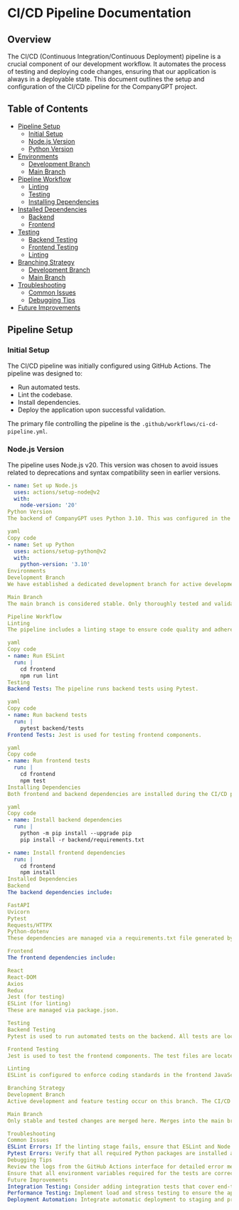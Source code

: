 # CI/CD Pipeline Documentation

## Overview
The CI/CD (Continuous Integration/Continuous Deployment) pipeline is a crucial component of our development workflow. It automates the process of testing and deploying code changes, ensuring that our application is always in a deployable state. This document outlines the setup and configuration of the CI/CD pipeline for the CompanyGPT project.

## Table of Contents
- [Pipeline Setup](#pipeline-setup)
  - [Initial Setup](#initial-setup)
  - [Node.js Version](#nodejs-version)
  - [Python Version](#python-version)
- [Environments](#environments)
  - [Development Branch](#development-branch)
  - [Main Branch](#main-branch)
- [Pipeline Workflow](#pipeline-workflow)
  - [Linting](#linting)
  - [Testing](#testing)
  - [Installing Dependencies](#installing-dependencies)
- [Installed Dependencies](#installed-dependencies)
  - [Backend](#backend)
  - [Frontend](#frontend)
- [Testing](#testing)
  - [Backend Testing](#backend-testing)
  - [Frontend Testing](#frontend-testing)
  - [Linting](#linting)
- [Branching Strategy](#branching-strategy)
  - [Development Branch](#development-branch-1)
  - [Main Branch](#main-branch-1)
- [Troubleshooting](#troubleshooting)
  - [Common Issues](#common-issues)
  - [Debugging Tips](#debugging-tips)
- [Future Improvements](#future-improvements)

## Pipeline Setup

### Initial Setup
The CI/CD pipeline was initially configured using GitHub Actions. The pipeline was designed to:
- Run automated tests.
- Lint the codebase.
- Install dependencies.
- Deploy the application upon successful validation.

The primary file controlling the pipeline is the `.github/workflows/ci-cd-pipeline.yml`.

### Node.js Version
The pipeline uses Node.js v20. This version was chosen to avoid issues related to deprecations and syntax compatibility seen in earlier versions.

```yaml
- name: Set up Node.js
  uses: actions/setup-node@v2
  with:
    node-version: '20'
Python Version
The backend of CompanyGPT uses Python 3.10. This was configured in the pipeline for running backend tests and managing dependencies.

yaml
Copy code
- name: Set up Python
  uses: actions/setup-python@v2
  with:
    python-version: '3.10'
Environments
Development Branch
We have established a dedicated development branch for active development. This branch is where most CI/CD tests and validations occur before merging into the main branch.

Main Branch
The main branch is considered stable. Only thoroughly tested and validated changes from the development branch are merged into the main.

Pipeline Workflow
Linting
The pipeline includes a linting stage to ensure code quality and adherence to style guidelines.

yaml
Copy code
- name: Run ESLint
  run: |
    cd frontend
    npm run lint
Testing
Backend Tests: The pipeline runs backend tests using Pytest.

yaml
Copy code
- name: Run backend tests
  run: |
    pytest backend/tests
Frontend Tests: Jest is used for testing frontend components.

yaml
Copy code
- name: Run frontend tests
  run: |
    cd frontend
    npm test
Installing Dependencies
Both frontend and backend dependencies are installed during the CI/CD process to ensure the latest and correct packages are used.

yaml
Copy code
- name: Install backend dependencies
  run: |
    python -m pip install --upgrade pip
    pip install -r backend/requirements.txt

- name: Install frontend dependencies
  run: |
    cd frontend
    npm install
Installed Dependencies
Backend
The backend dependencies include:

FastAPI
Uvicorn
Pytest
Requests/HTTPX
Python-dotenv
These dependencies are managed via a requirements.txt file generated by pip freeze.

Frontend
The frontend dependencies include:

React
React-DOM
Axios
Redux
Jest (for testing)
ESLint (for linting)
These are managed via package.json.

Testing
Backend Testing
Pytest is used to run automated tests on the backend. All tests are located in the backend/tests directory.

Frontend Testing
Jest is used to test the frontend components. The test files are located in the frontend/src directory.

Linting
ESLint is configured to enforce coding standards in the frontend JavaScript files.

Branching Strategy
Development Branch
Active development and feature testing occur on this branch. The CI/CD pipeline is set to run on every push to the development branch.

Main Branch
Only stable and tested changes are merged here. Merges into the main branch are done via pull requests from the development branch.

Troubleshooting
Common Issues
ESLint Errors: If the linting stage fails, ensure that ESLint and Node.js versions are compatible.
Pytest Errors: Verify that all required Python packages are installed and correctly listed in requirements.txt.
Debugging Tips
Review the logs from the GitHub Actions interface for detailed error messages.
Ensure that all environment variables required for the tests are correctly set.
Future Improvements
Integration Testing: Consider adding integration tests that cover end-to-end workflows.
Performance Testing: Implement load and stress testing to ensure the application can handle high traffic.
Deployment Automation: Integrate automatic deployment to staging and production environments after successful builds.
